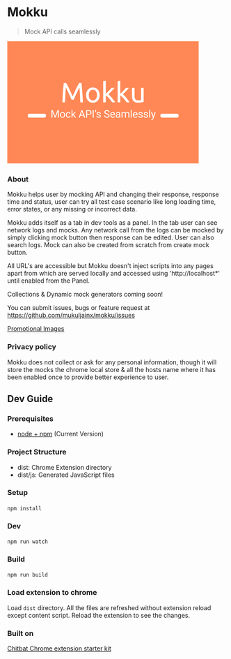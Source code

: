 
# Mokku
> Mock API calls seamlessly

![small-promo](./store/small-promo.png)


### About
Mokku helps user by mocking API and changing their response, response time and status, user can try all test case scenario like long loading time, error states, or any missing or incorrect data. 

Mokku adds itself as a tab in dev tools as a panel. In the tab user can see network logs and mocks. Any network call from the logs can be mocked by simply clicking mock button then response can be edited. User can also search logs. Mock can also be created from scratch from create mock button.

All URL's are accessible but Mokku doesn't inject scripts into any pages apart from which are served locally and accessed using 'http://localhost*' until enabled from the Panel.

Collections & Dynamic mock generators coming soon!

You can submit issues, bugs or feature request at https://github.com/mukuljainx/mokku/issues

[Promotional Images](https://github.com/mukuljainx/Mokku/tree/master/store)



### Privacy policy

Mokku does not collect or ask for any personal information, though it will store the mocks the chrome local store & all the hosts name where it has been enabled once to provide better experience to user.




## Dev Guide

### Prerequisites

- [node + npm](https://nodejs.org/) (Current Version)

### Project Structure

- dist: Chrome Extension directory
- dist/js: Generated JavaScript files

### Setup

`npm install`

### Dev

`npm run watch`

### Build

`npm run build`

### Load extension to chrome

Load `dist` directory. All the files are refreshed without extension reload except content script. Reload the extension to see the changes.

### Built on

[Chitbat Chrome extension starter kit](https://github.com/chibat/chrome-extension-typescript-starter)
